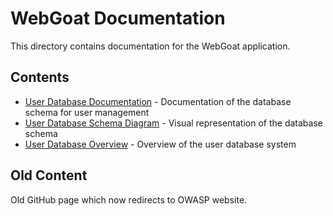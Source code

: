 # WebGoat Documentation

This directory contains documentation for the WebGoat application.

## Contents

- [User Database Documentation](user-database-schema.md) - Documentation of the database schema for user management
- [User Database Schema Diagram](images/user-database-schema.md) - Visual representation of the database schema
- [User Database Overview](user-database-readme.md) - Overview of the user database system

## Old Content

Old GitHub page which now redirects to OWASP website.
